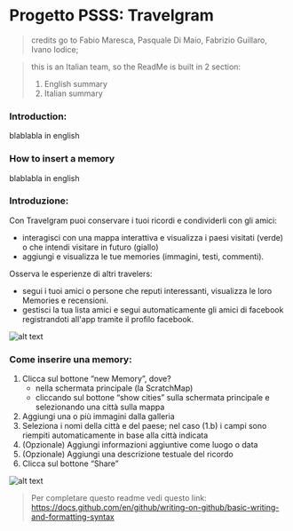 # Progetto PSSS: Travelgram

> credits go to Fabio Maresca, Pasquale Di Maio, Fabrizio Guillaro, Ivano Iodice;

> this is an Italian team, so the ReadMe is built in 2 section: 
> 1. English summary
> 2. Italian summary


### Introduction:

blablabla in english

### How to insert a memory

blablabla in english





### Introduzione:

Con Travelgram puoi conservare i tuoi ricordi e condividerli con gli amici:
- interagisci con una mappa interattiva e visualizza i paesi visitati (verde) o che intendi visitare in futuro (giallo)
- aggiungi e visualizza le tue memories (immagini, testi, commenti).

Osserva le esperienze di altri travelers: 
- segui i tuoi amici o persone che reputi interessanti, visualizza le loro Memories e recensioni.
- gestisci la tua lista amici e segui automaticamente gli amici di facebook registrandoti all'app tramite il profilo facebook.

![alt text](https://github.com/fabiom95/ProgettoPSSS_Travelgram/blob/master/images/Immagine1_interfaccia.png)



### Come inserire una memory:
1. Clicca sul bottone “new Memory”, dove?
   - nella schermata principale (la ScratchMap)
   - cliccando sul bottone “show cities” sulla schermata principale e selezionando una città sulla mappa
2. Aggiungi una o più immagini dalla galleria
3. Seleziona i nomi della città e del paese; nel caso (1.b) i campi sono riempiti automaticamente in base alla città indicata
4. (Opzionale) Aggiungi informazioni aggiuntive come luogo o data
5. (Opzionale) Aggiungi una descrizione testuale del ricordo 
6. Clicca sul bottone “Share”

![alt text](https://github.com/fabiom95/ProgettoPSSS_Travelgram/blob/master/images/Immagine2_inserimentoMemory.png)




> Per completare questo readme vedi questo link:
> https://docs.github.com/en/github/writing-on-github/basic-writing-and-formatting-syntax
